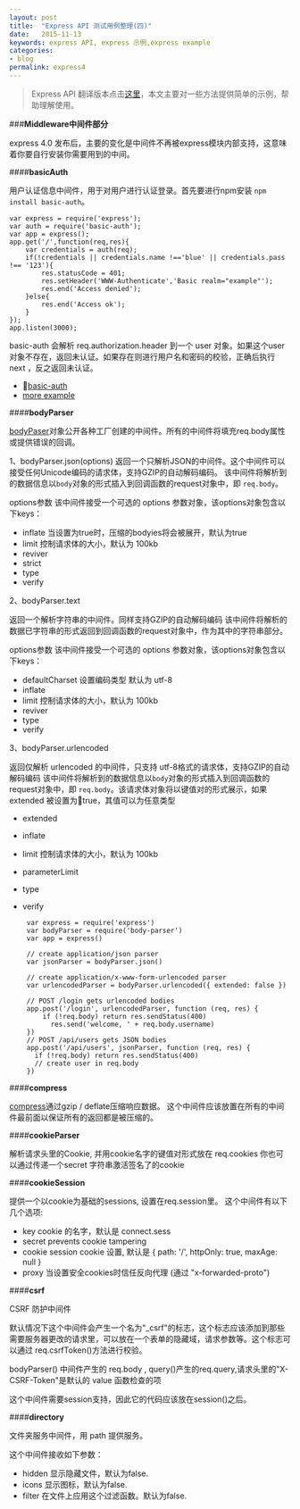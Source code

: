 ```yaml
---
layout: post
title:  "Express API 测试用例整理(四)"
date:   2015-11-13
keywords: express API, express 示例,express example
categories:
- blog
permalink: express4
---
```



> Express API 翻译版本点击[这里](http://expressjs.jser.us/api.html)，本文主要对一些方法提供简单的示例，帮助理解使用。

###**Middleware中间件部分**

express 4.0 发布后，主要的变化是中间件不再被express模块内部支持，这意味着你要自行安装你需要用到的中间。

####**basicAuth**

用户认证信息中间件，用于对用户进行认证登录。首先要进行npm安装 `npm install basic-auth`。

	var express = require('express');
	var auth = require('basic-auth');
	var app = express();
	app.get('/',function(req,res){
		var credentials = auth(req);
		if(!credentials || credentials.name !=='blue' || credentials.pass !== '123'){
			res.statusCode = 401;
			res.setHeader('WWW-Authenticate','Basic realm="example"');
			res.end('Access denied');
		}else{
			res.end('Access ok');
		}
	});
	app.listen(3000);


basic-auth 会解析 req.authorization.header 到一个 user 对象。如果这个user对象不存在，返回未认证。如果存在则进行用户名和密码的校验，正确后执行next ，反之返回未认证。

 - [basic-auth](https://github.com/jshttp/basic-auth)
 - [more example](https://davidbeath.com/posts/expressjs-40-basicauth.html)



####**bodyParser**

[bodyPaser](https://github.com/expressjs/body-parser)对象公开各种工厂创建的中间件。所有的中间件将填充req.body属性或提供错误的回调。

1、bodyParser.json(options)
返回一个只解析JSON的中间件。这个中间件可以接受任何Unicode编码的请求体，支持GZIP的自动解码编码。
该中间件将解析到的数据信息以`body`对象的形式插入到回调函数的request对象中，即 `req.body`。

options参数
该中间件接受一个可选的 options 参数对象，该options对象包含以下keys：

 - inflate 当设置为true时，压缩的bodyies将会被展开，默认为true
 - limit 控制请求体的大小，默认为 100kb
 - reviver
 - strict
 - type
 - verify

2、bodyParser.text

返回一个解析字符串的中间件。同样支持GZIP的自动解码编码
该中间件将解析的数据已字符串的形式返回到回调函数的request对象中，作为其中的字符串部分。

options参数
该中间件接受一个可选的 options 参数对象，该options对象包含以下keys：

 - defaultCharset  设置编码类型 默认为 utf-8
 - inflate
 - limit 控制请求体的大小，默认为 100kb
 - reviver
 - type
 - verify



3、bodyParser.urlencoded

返回仅解析 urlencoded 的中间件，只支持 utf-8格式的请求体，支持GZIP的自动解码编码
该中间件将解析到的数据信息以`body`对象的形式插入到回调函数的request对象中，即 `req.body`。该请求体对象将以键值对的形式展示，如果 extended 被设置为true，其值可以为任意类型

 - extended  
 - inflate
 - limit 控制请求体的大小，默认为 100kb
 - parameterLimit
 - type
 - verify


		var express = require('express')
		var bodyParser = require('body-parser')
		var app = express()
		
		// create application/json parser
		var jsonParser = bodyParser.json()
		
		// create application/x-www-form-urlencoded parser
		var urlencodedParser = bodyParser.urlencoded({ extended: false })
		
		// POST /login gets urlencoded bodies
		app.post('/login', urlencodedParser, function (req, res) {
			if (!req.body) return res.sendStatus(400)
			  res.send('welcome, ' + req.body.username)
		})
		// POST /api/users gets JSON bodies
		app.post('/api/users', jsonParser, function (req, res) {
		  if (!req.body) return res.sendStatus(400)
		  // create user in req.body
		})


####**compress**

[compress](https://github.com/expressjs/compression)通过gzip / deflate压缩响应数据。 这个中间件应该放置在所有的中间件最前面以保证所有的返回都是被压缩的。



####**cookieParser**


解析请求头里的Cookie, 并用cookie名字的键值对形式放在 req.cookies 你也可以通过传递一个secret 字符串激活签名了的cookie


####**cookieSession**

提供一个以cookie为基础的sessions, 设置在req.session里。 这个中间件有以下几个选项:

 - key cookie 的名字，默认是 connect.sess
 - secret prevents cookie tampering
 - cookie session cookie 设置, 默认是 { path: '/', httpOnly: true, maxAge: null }
 - proxy 当设置安全cookies时信任反向代理 (通过 "x-forwarded-proto")


####**csrf**

CSRF 防护中间件

默认情况下这个中间件会产生一个名为"_csrf"的标志，这个标志应该添加到那些需要服务器更改的请求里，可以放在一个表单的隐藏域，请求参数等。这个标志可以通过 req.csrfToken()方法进行校验。

bodyParser() 中间件产生的 req.body , query()产生的req.query,请求头里的"X-CSRF-Token"是默认的 value 函数检查的项

这个中间件需要session支持，因此它的代码应该放在session()之后。


####**directory**

文件夹服务中间件，用 path 提供服务。

这个中间件接收如下参数：

- hidden 显示隐藏文件，默认为false.
- icons 显示图标，默认为false.
- filter 在文件上应用这个过滤函数。默认为false.